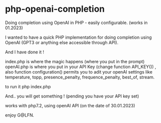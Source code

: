 # php-openai-completion
Doing completion using OpenAI in PHP - easily configurable. (works in 01.2023)

I wanted to have a quick PHP implementation for doing completion using OpenAI (GPT3 or anything else accessible through API).

And I have done it ! 

index.php is where the magic happens (where you put in the prompt)
openAI.php is where you put in your API Key (change function API_KEY()) , 
also function configuration() permits you to adit your openAI settings like temperature, topp, presence_penalty, frequence_penalty, best_of, stream.

to run it
php index.php

And.. you will get something ! (pending you have your API key set)

works with php7.2, using openAI API (on the date of 30.01.2023)

enjoy
G@LFN.



